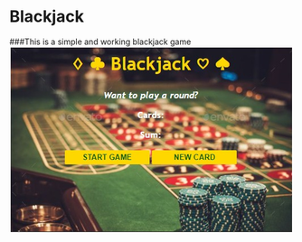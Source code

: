 # Blackjack

###This is a simple and working blackjack game
![Blackjack](https://github.com/Saksham1803/Blackjack/blob/main/finalgame.jpeg "Play to win")
